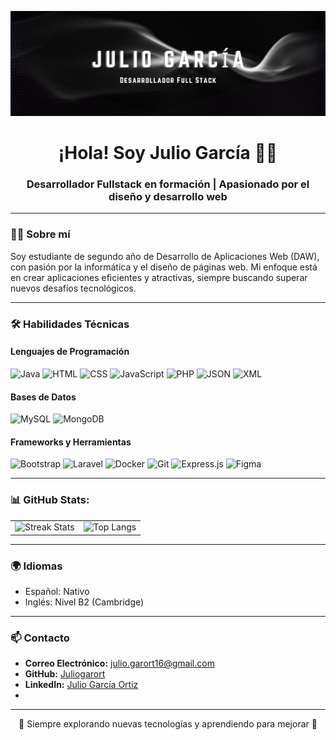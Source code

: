 <!-- Banner -->
<p align="center">
  <img src="JulioGarcía.png" alt="Banner_JGO">
</p>

<h1 align="center">¡Hola! Soy Julio García 🖖🏼</h1>
<h3 align="center">Desarrollador Fullstack en formación | Apasionado por el diseño y desarrollo web</h3>

---

### 👨‍💻 **Sobre mí**
Soy estudiante de segundo año de Desarrollo de Aplicaciones Web (DAW), con pasión por la informática y el diseño de páginas web. Mi enfoque está en crear aplicaciones eficientes y atractivas, siempre buscando superar nuevos desafíos tecnológicos.

---

### 🛠️ **Habilidades Técnicas**
#### **Lenguajes de Programación**
<p>
  <img src="https://img.shields.io/badge/Java-007396?style=for-the-badge&logo=java&logoColor=white" alt="Java">
  <img src="https://img.shields.io/badge/HTML5-E34F26?style=for-the-badge&logo=html5&logoColor=white" alt="HTML">
  <img src="https://img.shields.io/badge/CSS3-1572B6?style=for-the-badge&logo=css3&logoColor=white" alt="CSS">
  <img src="https://img.shields.io/badge/JavaScript-F7DF1E?style=for-the-badge&logo=javascript&logoColor=black" alt="JavaScript">
  <img src="https://img.shields.io/badge/PHP-777BB4?style=for-the-badge&logo=php&logoColor=white" alt="PHP">
  <img src="https://img.shields.io/badge/JSON-000000?style=for-the-badge&logo=json&logoColor=white" alt="JSON">
  <img src="https://img.shields.io/badge/XML-8A2BE2?style=for-the-badge&logo=xml&logoColor=white" alt="XML">
</p>

#### **Bases de Datos**
<p>
  <img src="https://img.shields.io/badge/MySQL-4479A1?style=for-the-badge&logo=mysql&logoColor=white" alt="MySQL">
  <img src="https://img.shields.io/badge/MongoDB-47A248?style=for-the-badge&logo=mongodb&logoColor=white" alt="MongoDB">
</p>

#### **Frameworks y Herramientas**
<p>
  <img src="https://img.shields.io/badge/Bootstrap-7952B3?style=for-the-badge&logo=bootstrap&logoColor=white" alt="Bootstrap">
  <img src="https://img.shields.io/badge/Laravel-FF2D20?style=for-the-badge&logo=laravel&logoColor=white" alt="Laravel">
  <img src="https://img.shields.io/badge/Docker-2496ED?style=for-the-badge&logo=docker&logoColor=white" alt="Docker">
  <img src="https://img.shields.io/badge/Git-F05032?style=for-the-badge&logo=git&logoColor=white" alt="Git">
  <img src="https://img.shields.io/badge/Express.js-000000?style=for-the-badge&logo=express&logoColor=white" alt="Express.js">
  <img src="https://img.shields.io/badge/Figma-F24E1E?style=for-the-badge&logo=figma&logoColor=white" alt="Figma">
</p>

---
### 📊 GitHub Stats:
<table align="center">
  <tr>
    <td>
      <img src="https://github-readme-streak-stats.herokuapp.com/?user=Juliogarort&theme=transparent&hide_border=true" alt="Streak Stats">
    </td>
    <td>
      <img src="https://github-readme-stats.vercel.app/api/top-langs/?username=Juliogarort&theme=transparent&hide_border=true&layout=compact" alt="Top Langs">
    </td>
  </tr>
</table>


---

### 🌍 **Idiomas**
- Español: Nativo  
- Inglés: Nivel B2 (Cambridge)

---

### 📫 **Contacto**
- **Correo Electrónico:** julio.garort16@gmail.com  
- **GitHub:** [Juliogarort](https://github.com/Juliogarort)  
- **LinkedIn:** [Julio García Ortiz](https://www.linkedin.com/in/julio-garc%C3%ADa-ortiz-742012237/)
- 
---

<p align="center">
  🚀 Siempre explorando nuevas tecnologías y aprendiendo para mejorar 🌟
</p>
